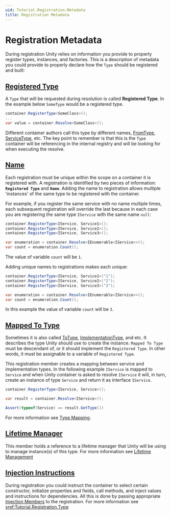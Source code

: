 ```yaml
---
uid: Tutorial.Registration.Metadata
title: Registration Metadata
---
```


# Registration Metadata

During registration Unity relies on information you provide to properly register types, instances, and factories. This is a description of metadata you could provide to properly declare how the `Type` should be registered and  built:

## [Registered Type](xref:Unity.IContainerRegistration#Unity_IContainerRegistration_RegisteredType)

A `Type` that will be requested during resolution is called **Registered Type**. In the example below `SomeType` would be a registered type. 

```cs
container.RegisterType<SomeClass>();
...
var value = container.Resolve<SomeClass>();
```

Different container authors call this type by different names, [FromType](https://docs.microsoft.com/en-us/previous-versions/msp-n-p/ee650974(v%3dpandp.10)), [ServiceType](https://docs.microsoft.com/en-us/dotnet/api/microsoft.extensions.dependencyinjection.servicedescriptor.servicetype), etc. The key point to remember is that this is the `Type` container will be referencing in the internal registry and will be looking for when executing the resolve.

## [Name](xref:Unity.IContainerRegistration#Unity_IContainerRegistration_Name)

Each registration must be unique within the scope on a container it is registered with. A registration is identified by two pieces of information: **`Registered Type`** and **`Name`**. 
Adding the name to registration allows multiple 'instances' of the same type to be registered with the container.

For example, if you register the same service with no name multiple times, each subsequent registration will override the last because in each case you are registering the same type `IService` with the same name `null`:

```cs
container.RegisterType<IService, Service1>();
container.RegisterType<IService, Service2>();
container.RegisterType<IService, Service3>();

var enumeration = container.Resolve<IEnumerable<IService>>();
var count = enumeration.Count();
```

The value of variable `count` will be `1`.

Adding unique names to registrations makes each unique:

```cs
container.RegisterType<IService, Service1>("1");
container.RegisterType<IService, Service2>("2");
container.RegisterType<IService, Service3>("3");

var enumeration = container.Resolve<IEnumerable<IService>>();
var count = enumeration.Count();
```

In this example the value of variable `count` will be `3`.

## [Mapped To Type](xref:Unity.IContainerRegistration#Unity_IContainerRegistration_MappedToType)

Sometimes it is also called [ToType](https://docs.microsoft.com/en-us/previous-versions/msp-n-p/ee650974(v%3dpandp.10)), [ImplementationType](https://docs.microsoft.com/en-us/dotnet/api/microsoft.extensions.dependencyinjection.servicedescriptor.implementationtype), and etc. It describes the type Unity should use to create the instance. `Mapped To Type` must be descendant of, or it should implement the `Registered Type`. In other words, it must be assignable to a variable of `Registered Type`.

This registration member creates a mapping between service and implementation types. In the following example `IService` is mapped to `Service` and when Unity container is asked to resolve `IService` it will, in turn, create an instance of type `Service` and return it as interface `IService`.

```cs
container.RegisterType<IService, Service>();

var result = container.Resolve<IService>();

Assert(typeof(Service) == result.GetType())
```

For more information see [Type Mapping](mapping.md).

## [Lifetime Manager](xref:Unity.IContainerRegistration#Unity_IContainerRegistration_LifetimeManager)

This member holds a reference to a lifetime manager that Unity will be using to manage instance(s) of this type. For more information see [Lifetime Management](../lifetime/lifetime.md) 

## [Injection Instructions](xref:Tutorial.Registration.Type)

During registration you could instruct the container to select certain constructor, initialize properties and fields, call methods, and inject values and instructions for dependencies. All this is done by passing appropriate [Injection Members](xref:Unity.Injection) to the registration. For more information see <xref:Tutorial.Registration.Type>
